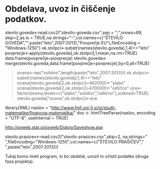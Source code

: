 # Obdelava, uvoz in čiščenje podatkov.

stevilo.goveda<-read.csv2("stevilo-goveda.csv",sep = ";",nrows=69, skip=2,as.is = TRUE,na.strings="-",col.names=c("ŠTEVILO GOVEDA","",paste("leto",2007:2013),"Povprečje EU"),fileEncoding = "Windows-1250")
ok.stolpci<-substr(names(stevilo.goveda),1,4)=="leto"
povprecje<-apply(stevilo.goveda[,ok.stolpci],1,mean,na.rm=TRUE)
data.frame(povprečje=povprecje)
stevilo.goveda<-merge(stevilo.goveda,data.frame(povprečje=povprecje),by=0,all=TRUE)


> ocena<-rep("solidno",length(paste("leto",2007:2013)))
> ok.stolpci<-substr(names(stevilo.goveda),1,4)=="leto"
> ocena[stevilo.goveda[2,ok.stolpci]<462000]<-"slabo"
> ocena[stevilo.goveda[2,ok.stolpci]>470000]<-"odlično"
> oce<-factor(ocena,levels=c("slabo","solidno","odlično"),ordered=TRUE)
> stevilo.goveda["ocena",ok.stolpci]<-oce

library(XML)
naslov = "http://www.fmf.uni-lj.si/si/studij-matematike/financna-matematika/"
doc <- htmlTreeParse(naslov, encoding = "UTF-8", useInternal = TRUE)

http://pxweb.stat.si/pxweb/Dialog/Saveshow.asp


stevilo.prasicev<-read.csv2("stevilo-prasicev.csv",skip=2, na.strings=" ",fileEncoding="Windows-1250",col.names=c("ŠTEVILO PRAŠIČEV"," ",paste("leto",2007:2013)))


Tukaj bomo imeli program, ki bo obdelal, uvozil in očistil podatke (druga faza
projekta).
